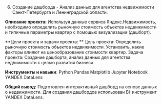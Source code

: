 6. Создание дашборда - Анализ данных для агентства недвижимости Санкт-Петербурга и Ленинградской области.

**Описание проекта:** 
Используя данные сервиса Яндекс.Недвижимость, необходимо определить рыночную стоимость объектов недвижимости и типичные параметры квартир с помощью визуализации (дашборт).

**Цели проекта и задачи проекта: **
Цель проекта: Определить рыночную стоимость объектов недвижимости. Установить, какие факторы влияют на ценообразование стоимости квартир.
Задача проекта: Создание дашборта, анализ данных для агентства недвижимости с целью развития бизнеса.

**Инструменты и навыки:**
    Python
    Pandas
    Matplotlib
    Jupyter Notebook
    YANDEX DataLens

**Общий вывод:**
Подготовлен интерактивный дашборд на основе данных о недвижимости. Для создания дашбордов использован BI-инструмент YANDEX DataLens.
